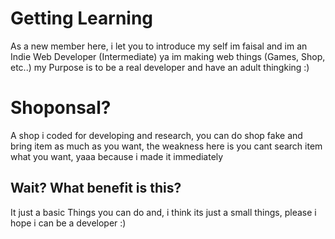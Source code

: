 # Getting Learning
As a new member here, i let you to introduce my self im faisal and im an Indie Web Developer (Intermediate) ya im making web things (Games, Shop, etc..) my Purpose is to be a real developer and have an adult thingking :)

# Shoponsal?
A shop i coded for developing and research, you can do shop fake and bring item as much as you want, the weakness here is you cant search item what you want, yaaa because i made it immediately

## Wait? What benefit is this?
It just a basic Things you can do and, i think its just a small things, please i hope i can be a developer :)
